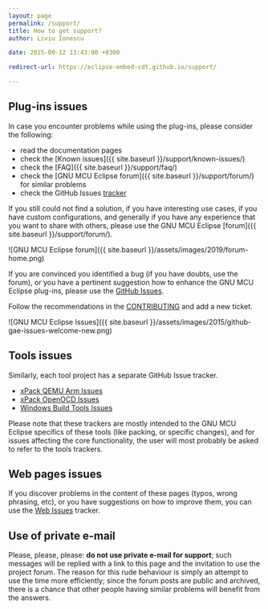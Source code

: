```yaml
---
layout: page
permalink: /support/
title: How to get support?
author: Liviu Ionescu

date: 2015-09-12 13:43:00 +0300

redirect-url: https://eclipse-embed-cdt.github.io/support/

---
```


## Plug-ins issues

In case you encounter problems while using the plug-ins, please consider 
the following:

* read the documentation pages
* check the [Known issues]({{ site.baseurl }}/support/known-issues/)
* check the [FAQ]({{ site.baseurl }}/support/faq/)
* check the [GNU MCU Eclipse forum]({{ site.baseurl }}/support/forum/) for similar problems
* check the GitHub Issues [tracker](https://github.com/gnu-mcu-eclipse/eclipse-plugins/issues/)

If you still could not find a solution, if you have interesting use cases,
if you have custom configurations, and generally if you have any
experience that you want to share with others, please use the
GNU MCU Eclipse [forum]({{ site.baseurl }}/support/forum/).

![GNU MCU Eclipse forum]({{ site.baseurl }}/assets/images/2019/forum-home.png)

If you are convinced you identified a bug (if you have doubts, use the forum),
or you have a pertinent suggestion how to enhance the GNU MCU Eclipse plug-ins,
please use the [GitHub Issues](https://github.com/gnu-mcu-eclipse/eclipse-plugins/issues/).

Follow the recommendations in the 
[CONTRIBUTING](https://github.com/gnu-mcu-eclipse/eclipse-plugins/blob/develop/CONTRIBUTING.md)
and add a new ticket.

![GNU MCU Eclipse Issues]({{ site.baseurl }}/assets/images/2015/github-gae-issues-welcome-new.png)

## Tools issues

Similarly, each tool project has a separate GitHub Issue tracker.

* [xPack QEMU Arm Issues](https://github.com/xpack-dev-tools/qemu-arm-xpack/issues/)
* [xPack OpenOCD Issues](https://github.com/xpack-dev-tools/openocd-xpack/issues/)
* [Windows Build Tools Issues](https://github.com/gnu-mcu-eclipse/windows-build-tools/issues/)

Please note that these trackers are mostly intended to the GNU MCU Eclipse
specifics of these tools (like packing, or specific changes), and for
issues affecting the core functionality, the user will most probably
be asked to refer to the tools trackers.

## Web pages issues

If you discover problems in the content of these pages (typos, wrong
phrasing, etc), or you have suggestions on how to improve them, you
can use the 
[Web Issues](https://github.com/gnu-mcu-eclipse/gnu-mcu-eclipse.github.io-source/issues/) tracker.

## Use of private e-mail

Please, please, please: **do not use private e-mail for support**; such
messages will be replied with a link to this page and the invitation
to use the project forum. The reason for this rude behaviour is simply
an attempt to use the time more efficiently; since the forum posts
are public and archived, there is a chance that other people having
similar problems will benefit from the answers.
